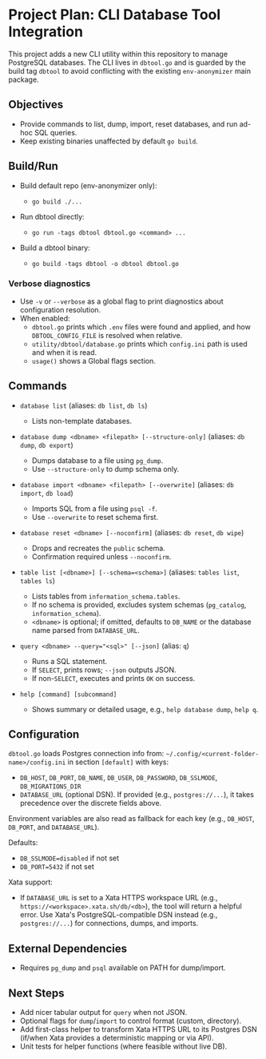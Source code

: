# Project Plan: CLI Database Tool Integration

This project adds a new CLI utility within this repository to manage PostgreSQL databases. The CLI lives in `dbtool.go` and is guarded by the build tag `dbtool` to avoid conflicting with the existing `env-anonymizer` main package.

## Objectives

- Provide commands to list, dump, import, reset databases, and run ad-hoc SQL queries.
- Keep existing binaries unaffected by default `go build`.

## Build/Run

- Build default repo (env-anonymizer only):
  - `go build ./...`

- Run dbtool directly:
  - `go run -tags dbtool dbtool.go <command> ...`

- Build a dbtool binary:
  - `go build -tags dbtool -o dbtool dbtool.go`

### Verbose diagnostics

- Use `-v` or `--verbose` as a global flag to print diagnostics about configuration resolution.
- When enabled:
  - `dbtool.go` prints which `.env` files were found and applied, and how `DBTOOL_CONFIG_FILE` is resolved when relative.
  - `utility/dbtool/database.go` prints which `config.ini` path is used and when it is read.
  - `usage()` shows a Global flags section.

## Commands

- `database list` (aliases: `db list`, `db ls`)
  - Lists non-template databases.

- `database dump <dbname> <filepath> [--structure-only]` (aliases: `db dump`, `db export`)
  - Dumps database to a file using `pg_dump`.
  - Use `--structure-only` to dump schema only.

- `database import <dbname> <filepath> [--overwrite]` (aliases: `db import`, `db load`)
  - Imports SQL from a file using `psql -f`.
  - Use `--overwrite` to reset schema first.

- `database reset <dbname> [--noconfirm]` (aliases: `db reset`, `db wipe`)
  - Drops and recreates the `public` schema.
  - Confirmation required unless `--noconfirm`.

- `table list [<dbname>] [--schema=<schema>]` (aliases: `tables list`, `tables ls`)
  - Lists tables from `information_schema.tables`.
  - If no schema is provided, excludes system schemas (`pg_catalog`, `information_schema`).
  - `<dbname>` is optional; if omitted, defaults to `DB_NAME` or the database name parsed from `DATABASE_URL`.

- `query <dbname> --query="<sql>" [--json]` (alias: `q`)
  - Runs a SQL statement.
  - If `SELECT`, prints rows; `--json` outputs JSON.
  - If non-`SELECT`, executes and prints `OK` on success.

- `help [command] [subcommand]`
  - Shows summary or detailed usage, e.g., `help database dump`, `help q`.

## Configuration

`dbtool.go` loads Postgres connection info from:
`~/.config/<current-folder-name>/config.ini` in section `[default]` with keys:
- `DB_HOST`, `DB_PORT`, `DB_NAME`, `DB_USER`, `DB_PASSWORD`, `DB_SSLMODE`, `DB_MIGRATIONS_DIR`
- `DATABASE_URL` (optional DSN). If provided (e.g., `postgres://...`), it takes precedence over the discrete fields above.

Environment variables are also read as fallback for each key (e.g., `DB_HOST`, `DB_PORT`, and `DATABASE_URL`).

Defaults:
- `DB_SSLMODE=disabled` if not set
- `DB_PORT=5432` if not set

Xata support:
- If `DATABASE_URL` is set to a Xata HTTPS workspace URL (e.g., `https://<workspace>.xata.sh/db/<db>`), the tool will return a helpful error. Use Xata's PostgreSQL-compatible DSN instead (e.g., `postgres://...`) for connections, dumps, and imports.

## External Dependencies

- Requires `pg_dump` and `psql` available on PATH for dump/import.

## Next Steps

- Add nicer tabular output for `query` when not JSON.
- Optional flags for `dump`/`import` to control format (custom, directory).
- Add first-class helper to transform Xata HTTPS URL to its Postgres DSN (if/when Xata provides a deterministic mapping or via API).
- Unit tests for helper functions (where feasible without live DB).
